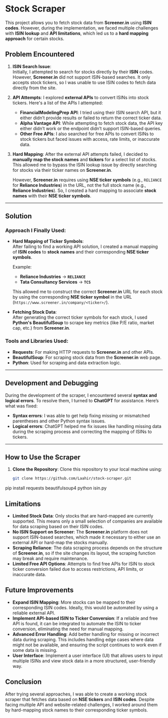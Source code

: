 # Stock Scraper

This project allows you to fetch stock data from **Screener.in** using **ISIN codes**. However, during the implementation, we faced multiple challenges with **ISIN lookup** and **API limitations**, which led us to a **hard mapping approach** for certain stocks.

## Problem Encountered

1. **ISIN Search Issue**:  
   Initially, I attempted to search for stocks directly by their **ISIN** codes. However, **Screener.in** did not support ISIN-based searches. It only accepts stock tickers, so I was unable to use ISIN codes to fetch data directly from the site.

2. **API Attempts**:
   I explored **external APIs** to convert ISINs into stock tickers. Here's a list of the APIs I attempted:

   - **FinancialModelingPrep API**: I tried using their ISIN search API, but it either didn’t provide results or failed to return the correct ticker data.
   - **Alpha Vantage API**: While attempting to fetch stock data, the API key either didn’t work or the endpoint didn’t support ISIN-based queries.
   - **Other Free APIs**: I also searched for free APIs to convert ISINs to stock tickers but faced issues with access, rate limits, or inaccurate data.

3. **Hard Mapping**:
   After the external API attempts failed, I decided to **manually map the stock names** and **tickers** for a select list of stocks. This allowed me to bypass the ISIN lookup issue by directly searching for stocks via their ticker names on **Screener.in**.

   However, **Screener.in** requires using **NSE ticker symbols** (e.g., `RELIANCE` for **Reliance Industries**) in the URL, not the full stock name (e.g., **Reliance Industries**). So, I created a hard mapping to associate **stock names** with their **NSE ticker symbols**.

---

## Solution

### **Approach I Finally Used:**

- **Hard Mapping of Ticker Symbols**:  
  After failing to find a working API solution, I created a manual mapping of **ISIN codes** to **stock names** and their corresponding **NSE ticker symbols**.
  
  Example:  
  - **Reliance Industries** → **`RELIANCE`**
  - **Tata Consultancy Services** → **`TCS`**
  
  This allowed me to construct the correct **Screener.in** URL for each stock by using the corresponding **NSE ticker symbol** in the URL (`https://www.screener.in/company/<ticker>/`).

- **Fetching Stock Data**:  
  After generating the correct ticker symbols for each stock, I used **Python's BeautifulSoup** to scrape key metrics (like P/E ratio, market cap, etc.) from **Screener.in**.

### **Tools and Libraries Used**:
- **Requests**: For making HTTP requests to **Screener.in** and other APIs.
- **BeautifulSoup**: For scraping stock data from the **Screener.in** web page.
- **Python**: Used for scraping and data extraction logic.

---

## Development and Debugging

During the development of the scraper, I encountered several **syntax and logical errors**. To resolve them, I turned to **ChatGPT** for assistance. Here’s what was fixed:

- **Syntax errors**: I was able to get help fixing missing or mismatched parentheses and other Python syntax issues.
- **Logical errors**: ChatGPT helped me fix issues like handling missing data during the scraping process and correcting the mapping of ISINs to tickers.

---

## How to Use the Scraper

1. **Clone the Repository**:
   Clone this repository to your local machine using:
   ```bash
   git clone https://github.com/Laahir/stock-scraper.git
pip install requests beautifulsoup4
python isin.py
## Limitations

- **Limited Stock Data**: Only stocks that are hard-mapped are currently supported. This means only a small selection of companies are available for data scraping based on their ISIN codes.
- **No ISIN Support on Screener**: The **Screener.in** platform does not support ISIN-based searches, which made it necessary to either use an external API or hard-map the stocks manually.
- **Scraping Reliance**: The data scraping process depends on the structure of **Screener.in**, so if the site changes its layout, the scraping function may break and require maintenance.
- **Limited Free API Options**: Attempts to find free APIs for ISIN to stock ticker conversion failed due to access restrictions, API limits, or inaccurate data.

## Future Improvements

- **Expand ISIN Mapping**: More stocks can be mapped to their corresponding ISIN codes. Ideally, this would be automated by using a reliable external API.
- **Implement API-based ISIN to Ticker Conversion**: If a reliable and free API is found, it can be integrated to automate the ISIN to ticker conversion, eliminating the need for manual mapping.
- **Advanced Error Handling**: Add better handling for missing or incorrect data during scraping. This includes handling edge cases where data might not be available, and ensuring the script continues to work even if some data is missing.
- **User Interface**: Implement a user interface (UI) that allows users to input multiple ISINs and view stock data in a more structured, user-friendly way.

## Conclusion

After trying several approaches, I was able to create a working stock scraper that fetches data based on **NSE tickers** and **ISIN codes**. Despite facing multiple API and website-related challenges, I worked around them by hard-mapping stock names to their corresponding ticker symbols.

